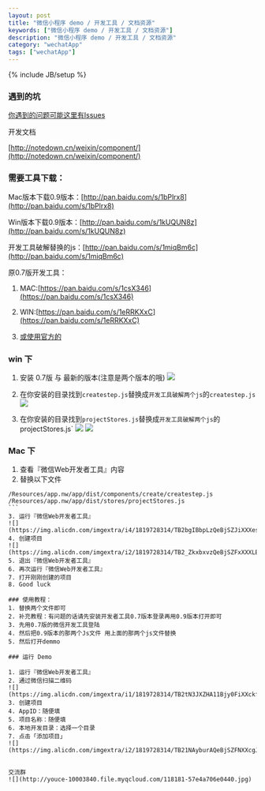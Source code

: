 ```yaml
---
layout: post
title: "微信小程序 demo / 开发工具 / 文档资源"
keywords: ["微信小程序 demo / 开发工具 / 文档资源"]
description: "微信小程序 demo / 开发工具 / 文档资源"
category: "wechatApp"
tags: ["wechatApp"]
---
```

{% include JB/setup %}

### 遇到的坑
[你遇到的问题可能这里有Issues](https://github.com/alibabayun/alibabayun.github.com/issues)


开发文档

[http://notedown.cn/weixin/component/](http://notedown.cn/weixin/component/)

### 需要工具下载：

Mac版本下载0.9版本：[http://pan.baidu.com/s/1bPlrx8](http://pan.baidu.com/s/1bPlrx8)

Win版本下载0.9版本：[http://pan.baidu.com/s/1kUQUN8z](http://pan.baidu.com/s/1kUQUN8z)

开发工具破解替换的js：[http://pan.baidu.com/s/1miqBm6c](http://pan.baidu.com/s/1miqBm6c)

原0.7版开发工具：

1. MAC:[https://pan.baidu.com/s/1csX346](https://pan.baidu.com/s/1csX346)

2. WIN:[https://pan.baidu.com/s/1eRRKXxC](https://pan.baidu.com/s/1eRRKXxC)

3. [或使用官方的](https://mp.weixin.qq.com/wiki/10/e5f772f4521da17fa0d7304f68b97d7e.html#.E4.B8.8B.E8.BD.BD.E5.9C.B0.E5.9D.80)

### win 下
1. 安装 0.7版 与 最新的版本(注意是两个版本的哦)
![](https://img.alicdn.com/imgextra/i2/1819728314/TB2k7AGXYnA11Bjy0FjXXapoFXa_!!1819728314.png)

2. 在你安装的目录找到`createstep.js`替换成`开发工具破解两个js`的`createstep.js`
![](https://img.alicdn.com/imgextra/i3/1819728314/TB2jsZKX8_B11BjSspcXXb0sVXa_!!1819728314.png)

3. 在你安装的目录找到`projectStores.js`替换成`开发工具破解两个js`的projectStores.js`
![](https://img.alicdn.com/imgextra/i3/1819728314/TB2qsoKX5rz11Bjy1XaXXbRrFXa_!!1819728314.png)
![](https://img.alicdn.com/imgextra/i3/1819728314/TB2qsoKX5rz11Bjy1XaXXbRrFXa_!!1819728314.png)

### Mac 下

1. 查看『微信Web开发者工具』内容
2. 替换以下文件

````
/Resources/app.nw/app/dist/components/create/createstep.js
/Resources/app.nw/app/dist/stores/projectStores.js
```
3. 运行『微信Web开发者工具』
![](https://img.alicdn.com/imgextra/i4/1819728314/TB2bgIBbpLzQeBjSZJiXXXesFXa_!!1819728314.png)
4. 创建项目
![](https://img.alicdn.com/imgextra/i2/1819728314/TB2_ZkxbxvzQeBjSZFxXXXLBpXa_!!1819728314.png)
5. 退出『微信Web开发者工具』
6. 再次运行『微信Web开发者工具』
7. 打开刚刚创建的项目
8. Good luck

### 使用教程：
1. 替换两个文件即可
2. 补充教程：有问题的话请先安装开发者工具0.7版本登录再用0.9版本打开即可
3. 先用0.7版的微信开发工具登陆
4. 然后把0.9版本的那两个Js文件 用上面的那两个js文件替换
5. 然后打开demmo

### 运行 Demo

1. 运行『微信Web开发者工具』
2. 通过微信扫描二维码
![](https://img.alicdn.com/imgextra/i1/1819728314/TB2tN3JXZHA11Bjy0FiXXckfVXa_!!1819728314.png)
3. 创建项目
4. AppID：随便填
5. 项目名称：随便填
6. 本地开发目录：选择一个目录
7. 点击「添加项目」
![](https://img.alicdn.com/imgextra/i2/1819728314/TB21NAyburAQeBjSZFNXXcgJVXa_!!1819728314.png)


交流群
![](http://youce-10003840.file.myqcloud.com/118181-57e4a706e0440.jpg)

